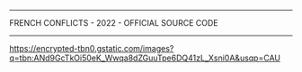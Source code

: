 -------------------------------------------------------

FRENCH CONFLICTS - 2022 - OFFICIAL SOURCE CODE

-------------------------------------------------------
https://encrypted-tbn0.gstatic.com/images?q=tbn:ANd9GcTkOi50eK_Wwqa8dZGuuTpe6DQ41zL_Xsni0A&usqp=CAU

